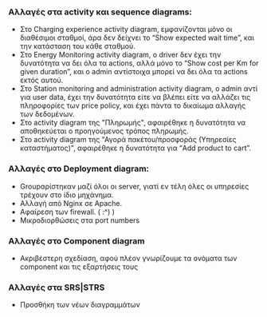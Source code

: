 ### Αλλαγές στα activity και sequence diagrams:

- Στο Charging experience activity diagram, εμφανίζονται μόνο οι διαθέσιμοι σταθμοί, άρα δεν δείχνει το “Show expected wait time”, και την κατάσταση του κάθε σταθμού.
- Στο Energy Monitoring activity diagram, ο driver δεν έχει την δυνατότητα να δει όλα τα actions, αλλά μόνο το “Show cost per Km for given duration”, και ο admin αντίστοιχα μπορεί να δει όλα τα actions εκτός αυτού.
- Στο Station monitoring and administration activity diagram, ο admin αντί για user data, έχει την δυνατότητα είτε να βλέπει είτε να αλλάζει τις πληροφορίες των price policy, και έχει πάντα το δικαίωμα αλλαγής των δεδομένων.
- Στο activity diagram της "Πληρωμής", αφαιρέθηκε η δυνατότητα να αποθηκεύεται ο προηγούμενος τρόπος πληρωμής.
- Στο activity diagram της "Αγορά πακέτου/προσφοράς (Υπηρεσίες καταστήματος)", αφαιρέθηκε η δυνατότητα για “Add product to cart”.

### Αλλαγές στο Deployment diagram:

- Groupαρίστηκαν μαζί όλοι οι server, γιατί εν τέλη όλες οι υπηρεσίες τρέχουν στο ίδιο μηχάνημα.
- Αλλαγή από Nginx σε Apache.
- Αφαίρεση των firewall. ( :^) )
- Μικροδιορθώσεις στα port numbers

### Αλλαγές στο Component diagram

- Ακριβέστερη σχεδίαση, αφού πλέον γνωρίζουμε τα ονόματα των component και τις εξαρτήσεις τους

### Αλλαγές στα SRS|STRS

- Προσθήκη των νέων διαγραμμάτων
